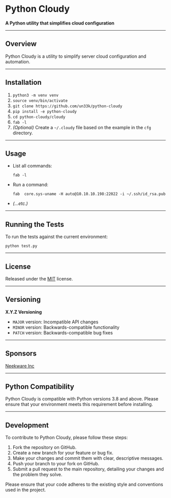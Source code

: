 # Python Cloudy

**A Python utility that simplifies cloud configuration**

---

## Overview

Python Cloudy is a utility to simplify server cloud configuration and automation.

---

## Installation

1. `python3 -m venv venv`
2. `source venv/bin/activate`
3. `git clone https://github.com/un33k/python-cloudy`
4. `pip install -e python-cloudy`
5. `cd python-cloudy/cloudy`
6. `fab -l`
7. *(Optional)* Create a `~/.cloudy` file based on the example in the `cfg` directory.

---

## Usage

- List all commands:
  ```
  fab -l
  ```
- Run a command:
  ```
  fab  core.sys-uname -H auto@10.10.10.198:22022 -i ~/.ssh/id_rsa.pub
  ```
- *(...etc.)*

---

## Running the Tests

To run the tests against the current environment:

```
python test.py
```

---

## License

Released under the [MIT](LICENSE) license.

---

## Versioning

**X.Y.Z Versioning**

- `MAJOR` version: Incompatible API changes
- `MINOR` version: Backwards-compatible functionality
- `PATCH` version: Backwards-compatible bug fixes

---

## Sponsors

[Neekware Inc](https://neekware.com)

---

## Python Compatibility

Python Cloudy is compatible with Python versions 3.8 and above. Please ensure that your environment meets this requirement before installing.

---

## Development

To contribute to Python Cloudy, please follow these steps:

1. Fork the repository on GitHub.
2. Create a new branch for your feature or bug fix.
3. Make your changes and commit them with clear, descriptive messages.
4. Push your branch to your fork on GitHub.
5. Submit a pull request to the main repository, detailing your changes and the problem they solve.

Please ensure that your code adheres to the existing style and conventions used in the project.
